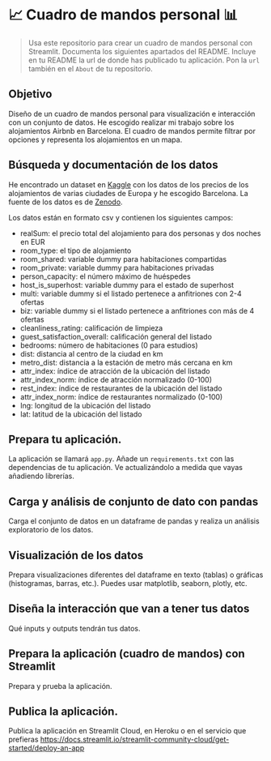 # 📈 Cuadro de mandos personal 📊
 
> Usa este repositorio para crear un cuadro de mandos personal con Streamlit. Documenta los siguientes apartados del README.
> Incluye en tu README la url de donde has publicado tu aplicación. Pon la `url` también en el `About` de tu repositorio.

## Objetivo
Diseño de un cuadro de mandos personal para visualización e interacción con un conjunto de datos.
He escogido realizar mi trabajo sobre los alojamientos Airbnb en Barcelona. El cuadro de mandos permite filtrar por opciones y representa los alojamientos en un mapa.

## Búsqueda y documentación de los datos
He encontrado un dataset en [Kaggle](https://www.kaggle.com/datasets/thedevastator/airbnb-prices-in-european-cities?select=barcelona_weekdays.csv) con los datos de los precios de los alojamientos de varias ciudades de Europa y he escogido Barcelona. La fuente de los datos es de [Zenodo](https://zenodo.org/record/4446043#.Y9Y9ENJBwUE).

Los datos están en formato csv y contienen los siguientes campos:
- realSum: el precio total del alojamiento para dos personas y dos noches en EUR
- room_type: el tipo de alojamiento
- room_shared: variable dummy para habitaciones compartidas
- room_private: variable dummy para habitaciones privadas
- person_capacity: el número máximo de huéspedes
- host_is_superhost: variable dummy para el estado de superhost
- multi: variable dummy si el listado pertenece a anfitriones con 2-4 ofertas
- biz: variable dummy si el listado pertenece a anfitriones con más de 4 ofertas
- cleanliness_rating: calificación de limpieza
- guest_satisfaction_overall: calificación general del listado
- bedrooms: número de habitaciones (0 para estudios)
- dist: distancia al centro de la ciudad en km
- metro_dist: distancia a la estación de metro más cercana en km
- attr_index: índice de atracción de la ubicación del listado
- attr_index_norm: índice de atracción normalizado (0-100)
- rest_index: índice de restaurantes de la ubicación del listado
- attr_index_norm: índice de restaurantes normalizado (0-100)
- lng: longitud de la ubicación del listado
- lat: latitud de la ubicación del listado

## Prepara tu aplicación.
La aplicación se llamará `app.py`. Añade un `requirements.txt` con las dependencias de tu aplicación. Ve actualizándolo a medida que vayas añadiendo librerías.

## Carga y análisis de conjunto de dato con pandas
Carga el conjunto de datos en un dataframe de pandas y realiza un análisis exploratorio de los datos.

## Visualización de los datos
Prepara visualizaciones diferentes del dataframe en texto (tablas) o gráficas (histogramas, barras, etc.). Puedes usar matplotlib, seaborn, plotly, etc.

## Diseña la interacción que van a tener tus datos
Qué inputs y outputs tendrán tus datos. 

## Prepara la aplicación (cuadro de mandos) con Streamlit
Prepara y prueba la aplicación.

## Publica la aplicación.
Publica la aplicación en Streamlit Cloud, en Heroku o en el servicio que prefieras https://docs.streamlit.io/streamlit-community-cloud/get-started/deploy-an-app
